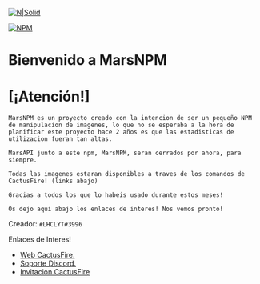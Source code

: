 [![N|Solid](https://media.discordapp.net/attachments/570284620449579018/592033616717021190/retro.png?width=300&height=200)](https://marsweb.glitch.me)

[![NPM](https://img.shields.io/badge/deprecated-critical.svg?style=for-the-badge)](https://nodei.co/npm/marsnpm/)

# Bienvenido a MarsNPM


# [¡Atención!]
```
MarsNPM es un proyecto creado con la intencion de ser un pequeño NPM de manipulacion de imagenes, lo que no se esperaba a la hora de planificar este proyecto hace 2 años es que las estadisticas de utilizacion fueran tan altas.

MarsAPI junto a este npm, MarsNPM, seran cerrados por ahora, para siempre.

Todas las imagenes estaran disponibles a traves de los comandos de CactusFire! (links abajo)

Gracias a todos los que lo habeis usado durante estos meses!

Os dejo aqui abajo los enlaces de interes! Nos vemos pronto!
```

Creador: ```#LHCLYT#3996```

Enlaces de Interes!
- [Web CactusFire.](https://cactusfire.xyz)
- [Soporte Discord.](https://discord.cactusfire.xyz)
- [Invitacion CactusFire](https://invite.cactusfire.xyz)